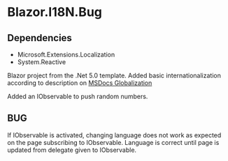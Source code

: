 # Blazor.I18N.Bug

## Dependencies
- Microsoft.Extensions.Localization
- System.Reactive

Blazor project from the .Net 5.0 template.  Added basic internationalization according to description on [MSDocs Globalization](https://docs.microsoft.com/en-us/aspnet/core/blazor/globalization-localization?view=aspnetcore-5.0&pivots=server)

Added an IObservable to push random numbers.

## BUG
If IObservable is activated, changing language does not work as expected on the page subscribing to IObservable.
Language is correct until page is updated from delegate given to IObservable.
